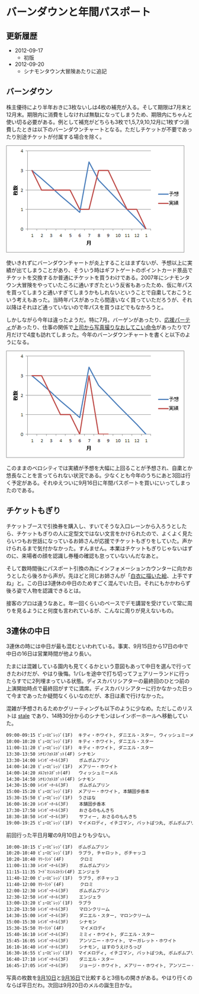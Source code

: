 # バーンダウンと年間パスポート

## 更新履歴

* 2012-09-17
  * 初版
* 2012-09-20
  * シナモンタウン大冒険あたりに追記

## バーンダウン

株主優待により半年おきに3枚ないしは4枚の補充が入る。そして期限は7月末と12月末。期限内に消費をしなければ無駄になってしまうため、期限内にちゃんと使い切る必要がある。例として補充がどちらも3枚で1,5,7,9,10,12月に1枚ずつ消費したときは以下のバーンダウンチャートとなる。ただしチケットが不要であったり別途チケットが付属する場合を除く。

![予想通りの実績となっているバーンダウンチャート](https://github.com/ohtake/blog-ameba/raw/master/20120917/burndown1.png)

使いきれずにバーンダウンチャートが炎上することはまずないが、予想以上に実績が出てしまうことがあり、そういう時はギフトゲートのポイントカード景品でチケットを交換するか普通にチケットを買うわけである。2007年にシナモンタウン大冒険をやっていたころに通いすぎたという反省もあったため、仮に年パスを買ってしまうと通いすぎてしまうかもしれないということで自粛しておこうという考えもあった。当時年パスがあったら間違いなく買っていただろうが、それ以降はそれほど通っていないので年パスを買うほどでもなかろうと。

しかしながら今年は違ったようだ。特に7月。バーゲンがあったり、[応援パーティ](http://ameblo.jp/cinnamon-staff/entry-11305588409.html)があったり、仕事の関係で[上司から写真撮りなおしてこい命令](https://twitter.com/ohtaket/status/231045727760052224)があったりで7月だけで4度も訪れてしまった。今年のバーンダウンチャートを書くと以下のようになる。

![ベロシティの大きすぎるバーンダウンチャート](https://github.com/ohtake/blog-ameba/raw/master/20120917/burndown2.png)

このままのベロシティでは実績が予想を大幅に上回ることが予想され、自粛とか悠長なことを言ってられない状況である。少なくとも今年のうちにあと3回は行く予定がある。それゆえついに9月16日に年間パスポートを買いにいってしまったのである。

## チケットもぎり

チケットブースで引換券を購入し、すいてそうな入口レーンから入ろうとしたら、チケットもぎりの人に定型文ではない文言をかけられたので、よくよく見たらいつもお世話になっているお姉さんが応援でチケットもぎりをしていた。声かけられるまで気付かなかった。すんません。本業はチケットもぎりじゃないはずのに、来場者の顔を認識し券種の確認も怠っていないんだなあと。

そして数時間後にパスポート引換の為にインフォメーションカウンターに向かおうとしたら後ろから声が。先ほどと同じお姉さんが「[白衣に描いた絵](http://ameblo.jp/ohtaket/entry-11304366374.html)、上手ですね」と。この日は3連休の中日のためすごく混んでいた日。それにもかかわらず後ろ姿で人物を認識できるとは。

接客のプロは違うなあと。年一回くらいのペースでデモ講習を受けていて常に周りを見るようにと何度も言われているが、こんなに周りが見えないもの。

## 3連休の中日

3連休の時には中日が最も混むといわれている。事実、9月15日から17日の中で中日の16日は営業時間が他より長い。

たまには混雑している園内も見てくるかという意図もあって中日を選んで行ってきたわけだが、やはり後悔。1パレを途中で打ち切ってフェアリーランドに行ったらすでに2列埋まっている状態。ディスカバリシアターの最終回のひとつ前の上演開始時点で最終回がすでに満席。ディスカバリシアターに行かなかった日って今まであったか疑問なくらいなのだが、本日は素で行けなかった。

混雑が予想されるためかグリーティングも以下のように少なめ。ただしこのリストは [stale](http://ameblo.jp/ohtaket/entry-11296385485.html) であり、14時30分からのシナモンはレインボーホールへ移動していた。

```txt
09:00-09:15 ﾋﾟｭｰﾛﾋﾞﾚｯｼﾞ(1F)  キティ・ホワイト, ダニエル・スター, ウィッシュミーメル
10:00-10:20 ﾋﾟｭｰﾛﾋﾞﾚｯｼﾞ(1F)  キティ・ホワイト, ダニエル・スター
11:00-11:20 ﾋﾟｭｰﾛﾋﾞﾚｯｼﾞ(1F)  キティ・ホワイト, ダニエル・スター
13:30-13:50 ｼﾅﾓﾝﾌｫﾄｽﾎﾟｯﾄ(4F) シナモン
13:30-14:00 ﾚｲﾝﾎﾞｰﾎｰﾙ(3F)    ポムポムプリン
14:00-14:20 ﾋﾟｭｰﾛﾋﾞﾚｯｼﾞ(1F)  メアリー・ホワイト
14:00-14:20 ﾒﾙﾌｫﾄｽﾎﾟｯﾄ(4F)   ウィッシュミーメル
14:30-14:50 ｼﾅﾓﾝﾌｫﾄｽﾎﾟｯﾄ(4F) シナモン
14:30-15:00 ﾚｲﾝﾎﾞｰﾎｰﾙ(3F)    ポムポムプリン
15:00-15:20 ﾋﾟｭｰﾛﾋﾞﾚｯｼﾞ(1F)  メアリー・ホワイト, 本舗固歩香本
15:30-15:50 ﾋﾟｭｰﾛﾋﾞﾚｯｼﾞ(1F)  うさはな
16:00-16:20 ﾚｲﾝﾎﾞｰﾎｰﾙ(3F)    本舗固歩香本
17:30-17:50 ﾚｲﾝﾎﾞｰﾎｰﾙ(3F)    おさるのもんきち
18:30-18:50 ﾚｲﾝﾎﾞｰﾎｰﾙ(3F)    サフィー, おさるのもんきち
19:00-19:25 ﾋﾟｭｰﾛﾋﾞﾚｯｼﾞ(1F)  マイメロディ, イチゴマン, バットばつ丸, ポムポムプリン
```

前回行った平日月曜の9月10日よりも少ない。

```txt
10:00-10:15 ﾋﾟｭｰﾛﾋﾞﾚｯｼﾞ(1F)  ポムポムプリン
10:20-10:40 ﾋﾟｭｰﾛﾋﾞﾚｯｼﾞ(1F)  ラブラ, チャロット, ポチャッコ
10:20-10:40 ﾏﾘｰﾗﾝﾄﾞ(4F)      クロミ
11:00-11:30 ﾚｲﾝﾎﾞｰﾎｰﾙ(3F)    ポムポムプリン
11:15-11:35 ﾌｰﾄﾞﾏｼﾝﾚｽﾄﾗﾝ(4F) エンジェラ
11:40-12:00 ﾋﾟｭｰﾛﾋﾞﾚｯｼﾞ(1F)  ラブラ, ポチャッコ
11:40-12:00 ﾏﾘｰﾗﾝﾄﾞ(4F)      クロミ
12:00-12:30 ﾚｲﾝﾎﾞｰﾎｰﾙ(3F)    ポムポムプリン
12:30-12:50 ﾚｲﾝﾎﾞｰﾎｰﾙ(3F)    エンジェラ
13:00-13:20 ﾋﾟｭｰﾛﾋﾞﾚｯｼﾞ(1F)  ラブラ
13:20-13:50 ﾚｲﾝﾎﾞｰﾎｰﾙ(3F)    マロンクリーム
14:30-15:00 ﾚｲﾝﾎﾞｰﾎｰﾙ(3F)    ダニエル・スター, マロンクリーム
15:00-15:30 ﾚｲﾝﾎﾞｰﾎｰﾙ(3F)    シナモン
15:30-15:50 ﾏﾘｰﾗﾝﾄﾞ(4F)      マイメロディ
15:40-16:10 ﾚｲﾝﾎﾞｰﾎｰﾙ(3F)    ミミィ・ホワイト, ダニエル・スター
15:45-16:05 ﾚｲﾝﾎﾞｰﾎｰﾙ(3F)    アンソニー・ホワイト, マーガレット・ホワイト
16:10-16:40 ﾚｲﾝﾎﾞｰﾎｰﾙ(3F)    シナモン, はすのうえけろっぴ
16:30-16:55 ﾋﾟｭｰﾛﾋﾞﾚｯｼﾞ(1F)  マイメロディ, イチゴマン, バットばつ丸, ポムポムプリン
16:40-17:10 ﾚｲﾝﾎﾞｰﾎｰﾙ(3F)    ダニエル・スター
16:45-17:05 ﾚｲﾝﾎﾞｰﾎｰﾙ(3F)    ジョージ・ホワイト, メアリー・ホワイト, アンソニー・ホワイト, マーガレット・ホワイト
```

写真の枚数を[9月10日](https://picasaweb.google.com/103687453618299008868/20120910SPL?authuser=0&noredirect=1)と[9月16日](https://picasaweb.google.com/103687453618299008868/20120916SPL?authuser=0&noredirect=1)で比較すると3倍もの開きがある。やはり行くのならば平日だわ。次回は9月20日のメルの誕生日かな。

